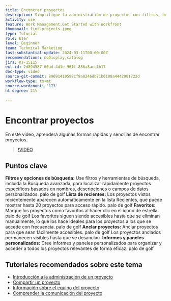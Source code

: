 ```yaml
---
title: Encontrar proyectos
description: Simplifique la administración de proyectos con filtros, herramientas de búsqueda, listas recientes, favoritos, proyectos anclados e informes o paneles personalizados para un acceso rápido y organizado a los proyectos.
activity: use
feature: Work Management,Get Started with Workfront
thumbnail: find-projects.jpeg
type: Tutorial
role: User
level: Beginner
team: Technical Marketing
last-substantial-update: 2024-03-11T00:00:00Z
recommendations: noDisplay,catalog
jira: KT-15115
exl-id: 2d894587-60ad-4d1e-961f-886a8accfb17
doc-type: video
source-git-commit: 89691410598cf9a8246db71b6108a4442901722d
workflow-type: tm+mt
source-wordcount: '173'
ht-degree: 21%

---
```


# Encontrar proyectos

En este vídeo, aprenderá algunas formas rápidas y sencillas de encontrar proyectos.

>[!VIDEO](https://video.tv.adobe.com/v/3427788/?quality=12&learn=on&enablevpops)

## Puntos clave

**Filtros y opciones de búsqueda:** Use filtros y herramientas de búsqueda, incluida la Búsqueda avanzada, para localizar rápidamente proyectos específicos basados en nombres, descripciones o campos de datos personalizados. palo de golf
**Lista de recientes:** Los proyectos vistos recientemente aparecen automáticamente en la lista Recientes, que puede mostrar hasta 20 proyectos para acceso rápido. palo de golf
**Favoritos:** Marque los proyectos como favoritos al hacer clic en el icono de estrella. palo de golf Los favoritos siguen siendo accesibles hasta que se eliminan manualmente, lo que los hace ideales para los proyectos a los que se accede con frecuencia. palo de golf
**Anclar proyectos:** Anclar proyectos para que sean fácilmente accesibles. palo de golf Los proyectos anclados permanecen visibles hasta que se desanclan.
**Informes y paneles personalizados:** Cree informes y paneles personalizados para organizar y acceder a todos los proyectos relevantes de forma eficaz. palo de golf


## Tutoriales recomendados sobre este tema

* [Introducción a la administración de un proyecto](/help/manage-work/projects/getting-started-manage-a-project.md)
* [Compartir un proyecto](/help/manage-work/projects/share-a-project.md)
* [Información sobre el equipo del proyecto](/help/manage-work/projects/understand-the-project-team.md)
* [Comprender la comunicación del proyecto](/help/manage-work/projects/understand-project-communication.md)
